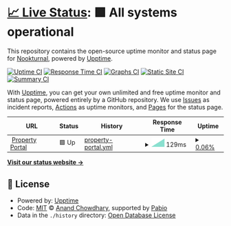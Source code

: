 # [📈 Live Status](https://Nookturnal.github.io/upptime): <!--live status--> **🟩 All systems operational**

This repository contains the open-source uptime monitor and status page for [Nookturnal](https://Nookturnal.github.io/upptime), powered by [Upptime](https://github.com/upptime/upptime).

[![Uptime CI](https://github.com/Nookturnal/upptime/workflows/Uptime%20CI/badge.svg)](https://github.com/Nookturnal/upptime/actions?query=workflow%3A%22Uptime+CI%22)
[![Response Time CI](https://github.com/Nookturnal/upptime/workflows/Response%20Time%20CI/badge.svg)](https://github.com/Nookturnal/upptime/actions?query=workflow%3A%22Response+Time+CI%22)
[![Graphs CI](https://github.com/Nookturnal/upptime/workflows/Graphs%20CI/badge.svg)](https://github.com/Nookturnal/upptime/actions?query=workflow%3A%22Graphs+CI%22)
[![Static Site CI](https://github.com/Nookturnal/upptime/workflows/Static%20Site%20CI/badge.svg)](https://github.com/Nookturnal/upptime/actions?query=workflow%3A%22Static+Site+CI%22)
[![Summary CI](https://github.com/Nookturnal/upptime/workflows/Summary%20CI/badge.svg)](https://github.com/Nookturnal/upptime/actions?query=workflow%3A%22Summary+CI%22)

With [Upptime](https://upptime.js.org), you can get your own unlimited and free uptime monitor and status page, powered entirely by a GitHub repository. We use [Issues](https://github.com/Nookturnal/upptime/issues) as incident reports, [Actions](https://github.com/Nookturnal/upptime/actions) as uptime monitors, and [Pages](https://Nookturnal.github.io/upptime) for the status page.

<!--start: status pages-->
<!-- This summary is generated by Upptime (https://github.com/upptime/upptime) -->
<!-- Do not edit this manually, your changes will be overwritten -->
<!-- prettier-ignore -->
| URL | Status | History | Response Time | Uptime |
| --- | ------ | ------- | ------------- | ------ |
| <img alt="" src="https://icons.duckduckgo.com/ip3/www.nookturnal.com.ico" height="13"> [Property Portal](https://www.nookturnal.com) | 🟩 Up | [property-portal.yml](https://github.com/Nookturnal/upptime/commits/HEAD/history/property-portal.yml) | <details><summary><img alt="Response time graph" src="./graphs/property-portal/response-time-week.png" height="20"> 129ms</summary><br><a href="https://Nookturnal.github.io/upptime/history/property-portal"><img alt="Response time 129" src="https://img.shields.io/endpoint?url=https%3A%2F%2Fraw.githubusercontent.com%2FNookturnal%2Fupptime%2FHEAD%2Fapi%2Fproperty-portal%2Fresponse-time.json"></a><br><a href="https://Nookturnal.github.io/upptime/history/property-portal"><img alt="24-hour response time 129" src="https://img.shields.io/endpoint?url=https%3A%2F%2Fraw.githubusercontent.com%2FNookturnal%2Fupptime%2FHEAD%2Fapi%2Fproperty-portal%2Fresponse-time-day.json"></a><br><a href="https://Nookturnal.github.io/upptime/history/property-portal"><img alt="7-day response time 129" src="https://img.shields.io/endpoint?url=https%3A%2F%2Fraw.githubusercontent.com%2FNookturnal%2Fupptime%2FHEAD%2Fapi%2Fproperty-portal%2Fresponse-time-week.json"></a><br><a href="https://Nookturnal.github.io/upptime/history/property-portal"><img alt="30-day response time 129" src="https://img.shields.io/endpoint?url=https%3A%2F%2Fraw.githubusercontent.com%2FNookturnal%2Fupptime%2FHEAD%2Fapi%2Fproperty-portal%2Fresponse-time-month.json"></a><br><a href="https://Nookturnal.github.io/upptime/history/property-portal"><img alt="1-year response time 129" src="https://img.shields.io/endpoint?url=https%3A%2F%2Fraw.githubusercontent.com%2FNookturnal%2Fupptime%2FHEAD%2Fapi%2Fproperty-portal%2Fresponse-time-year.json"></a></details> | <details><summary><a href="https://Nookturnal.github.io/upptime/history/property-portal">0.06%</a></summary><a href="https://Nookturnal.github.io/upptime/history/property-portal"><img alt="All-time uptime 0.06%" src="https://img.shields.io/endpoint?url=https%3A%2F%2Fraw.githubusercontent.com%2FNookturnal%2Fupptime%2FHEAD%2Fapi%2Fproperty-portal%2Fuptime.json"></a><br><a href="https://Nookturnal.github.io/upptime/history/property-portal"><img alt="24-hour uptime 0.06%" src="https://img.shields.io/endpoint?url=https%3A%2F%2Fraw.githubusercontent.com%2FNookturnal%2Fupptime%2FHEAD%2Fapi%2Fproperty-portal%2Fuptime-day.json"></a><br><a href="https://Nookturnal.github.io/upptime/history/property-portal"><img alt="7-day uptime 0.06%" src="https://img.shields.io/endpoint?url=https%3A%2F%2Fraw.githubusercontent.com%2FNookturnal%2Fupptime%2FHEAD%2Fapi%2Fproperty-portal%2Fuptime-week.json"></a><br><a href="https://Nookturnal.github.io/upptime/history/property-portal"><img alt="30-day uptime 0.06%" src="https://img.shields.io/endpoint?url=https%3A%2F%2Fraw.githubusercontent.com%2FNookturnal%2Fupptime%2FHEAD%2Fapi%2Fproperty-portal%2Fuptime-month.json"></a><br><a href="https://Nookturnal.github.io/upptime/history/property-portal"><img alt="1-year uptime 0.06%" src="https://img.shields.io/endpoint?url=https%3A%2F%2Fraw.githubusercontent.com%2FNookturnal%2Fupptime%2FHEAD%2Fapi%2Fproperty-portal%2Fuptime-year.json"></a></details>

<!--end: status pages-->

[**Visit our status website →**](https://Nookturnal.github.io/upptime)

## 📄 License

- Powered by: [Upptime](https://github.com/upptime/upptime)
- Code: [MIT](./LICENSE) © [Anand Chowdhary](https://anandchowdhary.com), supported by [Pabio](https://pabio.com)
- Data in the `./history` directory: [Open Database License](https://opendatacommons.org/licenses/odbl/1-0/)
